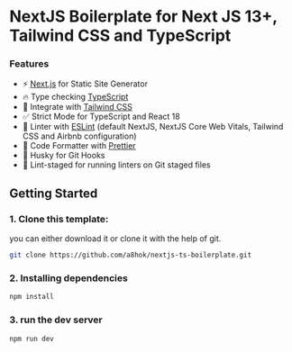# NextJS Boilerplate for Next JS 13+, Tailwind CSS and TypeScript

### Features

- ⚡ [Next.js](https://nextjs.org) for Static Site Generator
- 🔥 Type checking [TypeScript](https://www.typescriptlang.org)
- 💎 Integrate with [Tailwind CSS](https://tailwindcss.com)
- ✅ Strict Mode for TypeScript and React 18
- 📏 Linter with [ESLint](https://eslint.org) (default NextJS, NextJS Core Web Vitals, Tailwind CSS and Airbnb configuration)
- 💖 Code Formatter with [Prettier](https://prettier.io)
- 🦊 Husky for Git Hooks
- 🚫 Lint-staged for running linters on Git staged files

## Getting Started

### 1. Clone this template:
 you can either download it or clone it with the help of git. 
 
 ```bash 
 git clone https://github.com/a8hok/nextjs-ts-boilerplate.git
 ```

### 2. Installing dependencies 

```bash
npm install
```
### 3. run the dev server

```bash
npm run dev
```

